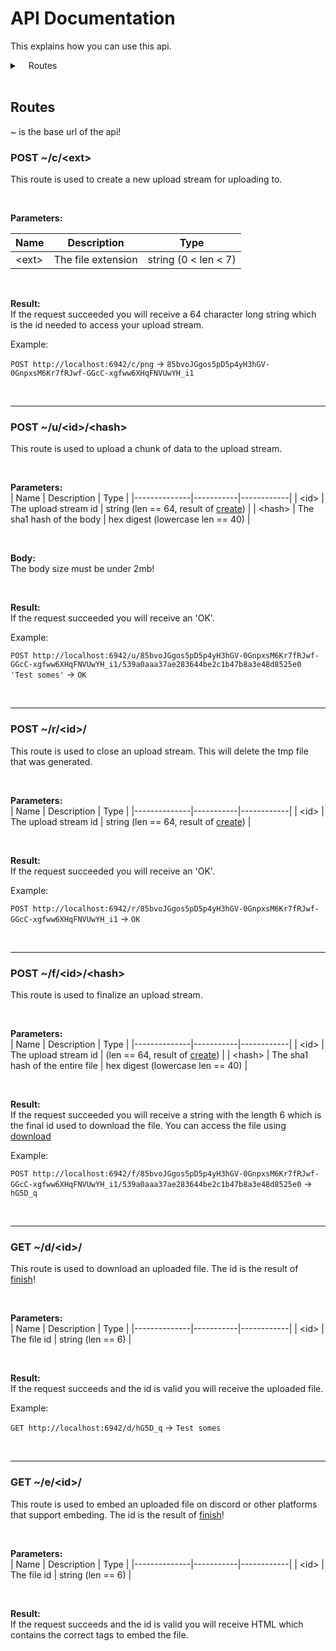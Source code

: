 # API Documentation

This explains how you can use this api.

<details>
<summary>&emsp;Routes</summary>  
 
[Create upload stream](https://kotw.dev/uploadserver/docs/API#route_create)<br>
[Upload chunk](https://kotw.dev/uploadserver/docs/API#route_upload)<br>
[Finalize file](https://kotw.dev/uploadserver/docs/API#route_finish)<br>
[Remove file](https://kotw.dev/uploadserver/docs/API#route_remove)<br>
[Download file](https://kotw.dev/uploadserver/docs/API#route_download)<br>
[Embed file](https://kotw.dev/uploadserver/docs/API#route_embed)<br>
</details>

<br>

<a name="routes">

## Routes
~ is the base url of the api!

<a name="route_create">

### POST ~/c/\<ext>
This route is used to create a new upload stream for uploading to.

<br>

**Parameters:**<br>

| Name         | Description     | Type |
| -------------- | ----------- | ------------ |
| \<ext> | The file extension      | string (0 < len < 7)        |

<br>

**Result:**<br>
If the request succeeded you will receive a 64 character long string which is the id needed to access your upload stream.

Example:

`POST http://localhost:6942/c/png` → `85bvoJGgos5pD5p4yH3hGV-0GnpxsM6Kr7fRJwf-GGcC-xgfww6XHqFNVUwYH_i1`

</a>

<br>

<hr>

<a name="route_upload">

### POST ~/u/\<id>/\<hash>
This route is used to upload a chunk of data to the upload stream.

<br>

**Parameters:**<br>
| Name         | Description     | Type |
|--------------|-----------|------------|
| \<id> | The upload stream id      | string (len == 64, result of [create](#route_create))        |
| \<hash> | The sha1 hash of the body      | hex digest (lowercase len == 40)        |

<br>

**Body:**<br>
The body size must be under 2mb!

<br>

**Result:**<br>
If the request succeeded you will receive an 'OK'.

Example:

`POST http://localhost:6942/u/85bvoJGgos5pD5p4yH3hGV-0GnpxsM6Kr7fRJwf-GGcC-xgfww6XHqFNVUwYH_i1/539a0aaa37ae283644be2c1b47b8a3e48d8525e0 'Test somes'` → `OK`

</a>

<br>

<hr>

<a name="route_remove">

### POST ~/r/\<id>/
This route is used to close an upload stream. This will delete the tmp file that was generated.

<br>

**Parameters:**<br>
| Name         | Description     | Type |
|--------------|-----------|------------|
| \<id> | The upload stream id      | string (len == 64, result of [create](#route_create))        |

<br>

**Result:**<br>
If the request succeeded you will receive an 'OK'.

Example:

`POST http://localhost:6942/r/85bvoJGgos5pD5p4yH3hGV-0GnpxsM6Kr7fRJwf-GGcC-xgfww6XHqFNVUwYH_i1` → `OK`

</a>

<br>

<hr>

<a name="route_finish">

### POST ~/f/\<id>/\<hash>
This route is used to finalize an upload stream.

<br>

**Parameters:**<br>
| Name         | Description     | Type |
|--------------|-----------|------------|
| \<id> | The upload stream id      | (len == 64, result of [create](#route_create))        |
| \<hash> | The sha1 hash of the entire file      | hex digest (lowercase len == 40)        |

<br>

**Result:**<br>
If the request succeeded you will receive a string with the length 6 which is the final id used to download the file. You can access the file using [download](#route_download)

Example:

`POST http://localhost:6942/f/85bvoJGgos5pD5p4yH3hGV-0GnpxsM6Kr7fRJwf-GGcC-xgfww6XHqFNVUwYH_i1/539a0aaa37ae283644be2c1b47b8a3e48d8525e0` → `hG5D_q`

</a>

<br>

<hr>

<a name="route_download">

### GET ~/d/\<id>/
This route is used to download an uploaded file. The id is the result of [finish](#route_finish)!

<br>

**Parameters:**<br>
| Name         | Description     | Type |
|--------------|-----------|------------|
| \<id> | The file id      | string (len == 6)        |

<br>

**Result:**<br>
If the request succeeds and the id is valid you will receive the uploaded file.

Example:

`GET http://localhost:6942/d/hG5D_q` → `Test somes`

</a>

<br>

<hr>

<a name="route_embed">

### GET ~/e/\<id>/
This route is used to embed an uploaded file on discord or other platforms that support embeding. The id is the result of [finish](#route_finish)!

<br>

**Parameters:**<br>
| Name         | Description     | Type |
|--------------|-----------|------------|
| \<id> | The file id      | string (len == 6)        |

<br>

**Result:**<br>
If the request succeeds and the id is valid you will receive HTML which contains the correct tags to embed the file.

</a>

</a>